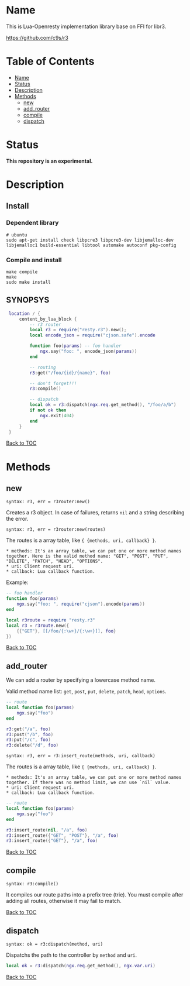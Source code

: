 Name
====

This is Lua-Openresty implementation library base on FFI for libr3.

https://github.com/c9s/r3

Table of Contents
=================

* [Name](#name)
* [Status](#status)
* [Description](#description)
* [Methods](#methods)
    * [new](#new)
    * [add_router](#add_router)
    * [compile](#compile)
    * [dispatch](#dispatch)

Status
======

**This repository is an experimental.**

Description
===========

## Install

### Dependent library

```shell
# ubuntu
sudo apt-get install check libpcre3 libpcre3-dev libjemalloc-dev libjemalloc1 build-essential libtool automake autoconf pkg-config
```

### Compile and install

```
make compile
make
sudo make install
```

## SYNOPSYS

```lua
 location / {
     content_by_lua_block {
         -- r3 router
         local r3 = require("resty.r3").new();
         local encode_json = require("cjson.safe").encode

         function foo(params) -- foo handler
             ngx.say("foo: ", encode_json(params))
         end

         -- routing
         r3:get("/foo/{id}/{name}", foo)

         -- don't forget!!!
         r3:compile()

         -- dispatch
         local ok = r3:dispatch(ngx.req.get_method(), "/foo/a/b")
         if not ok then
             ngx.exit(404)
         end
     }
 }
```

[Back to TOC](#table-of-contents)

Methods
=======

new
---

`syntax: r3, err = r3router:new()`

Creates a r3 object. In case of failures, returns `nil` and a string describing the error.

`syntax: r3, err = r3router:new(routes)`

The routes is a array table, like `{ {methods, uri, callback} }`.

    * methods: It's an array table, we can put one or more method names together. Here is the valid method name: "GET", "POST", "PUT", "DELETE", "PATCH", "HEAD", "OPTIONS".
    * uri: Client request uri.
    * callback: Lua callback function.

Example:

```lua
-- foo handler
function foo(params)
    ngx.say("foo: ", require("cjson").encode(params))
end

local r3route = require "resty.r3"
local r3 = r3route.new({
    {{"GET"}, [[/foo/{:\w+}/{:\w+}]], foo}
})
```

[Back to TOC](#table-of-contents)


add_router
----------

We can add a router by specifying a lowercase method name.

Valid method name list: `get`, `post`, `put`, `delete`, `patch`, `head`, `options`.

```lua
-- route
local function foo(params)
    ngx.say("foo")
end

r3:get("/a", foo)
r3:post("/b", foo)
r3:put("/c", foo)
r3:delete("/d", foo)
```

`syntax: r3, err = r3:insert_route(methods, uri, callback)`

The routes is a array table, like `{ {methods, uri, callback} }`.

    * methods: It's an array table, we can put one or more method names together. If there was no method limit, we can use `nil` value.
    * uri: Client request uri.
    * callback: Lua callback function.

```lua
-- route
local function foo(params)
    ngx.say("foo")
end

r3:insert_route(nil, "/a", foo)
r3:insert_route({"GET", "POST"}, "/a", foo)
r3:insert_route({"GET"}, "/a", foo)
```

[Back to TOC](#table-of-contents)

compile
-------

`syntax: r3:compile()`

It compiles our route paths into a prefix tree (trie). You must compile after adding all routes, otherwise it may fail to match.

[Back to TOC](#table-of-contents)


dispatch
--------

`syntax: ok = r3:dispatch(method, uri)`

Dispatchs the path to the controller by `method` and `uri`.

```lua
local ok = r3:dispatch(ngx.req.get_method(), ngx.var.uri)
```

[Back to TOC](#table-of-contents)
